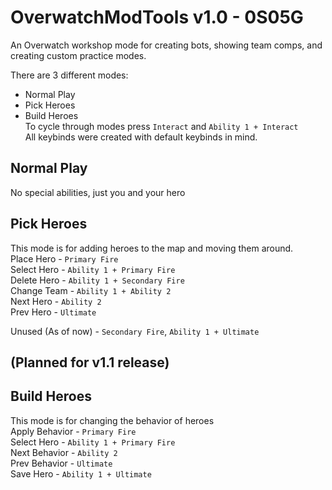 # OverwatchModTools v1.0 - 0S05G
An Overwatch workshop mode for creating bots, showing team comps, and creating custom practice modes.

There are 3 different modes:
- Normal Play
- Pick Heroes
- Build Heroes  
To cycle through modes press `Interact` and `Ability 1 + Interact`  
All keybinds were created with default keybinds in mind.  

## Normal Play
No special abilities, just you and your hero

## Pick Heroes
This mode is for adding heroes to the map and moving them around.  
Place Hero - `Primary Fire`  
Select Hero - `Ability 1 + Primary Fire`  
Delete Hero - `Ability 1 + Secondary Fire`  
Change Team - `Ability 1 + Ability 2`  
Next Hero - `Ability 2`  
Prev Hero - `Ultimate`  

Unused (As of now) - `Secondary Fire`, `Ability 1 + Ultimate`

## (Planned for v1.1 release)
## Build Heroes
This mode is for changing the behavior of heroes  
Apply Behavior - `Primary Fire`  
Select Hero - `Ability 1 + Primary Fire`  
Next Behavior - `Ability 2`  
Prev Behavior - `Ultimate`  
Save Hero - `Ability 1 + Ultimate`  
